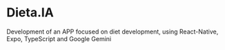 # Dieta.IA
Development of an APP focused on diet development, using React-Native, Expo, TypeScript and Google Gemini
